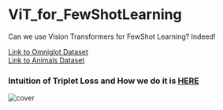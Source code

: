 # ViT_for_FewShotLearning
Can we use Vision Transformers for FewShot Learning? Indeed!

<a href="https://www.kaggle.com/datasets/watesoyan/omniglot">Link to Omniglot Dataset</a><br>
<a href="https://www.kaggle.com/datasets/aravindariharasudhan/animals-insects-reptiles">Link to Animals Dataset</a>

<h3>Intuition of Triplet Loss and How we do it is <a href="https://www.mediafire.com/file/sntleqxee2cte9n/triptrans.pdf/file">HERE</a></h3>
<img src="https://arihara-sudhan.github.io/statics/triptrans.png" alt="cover">
